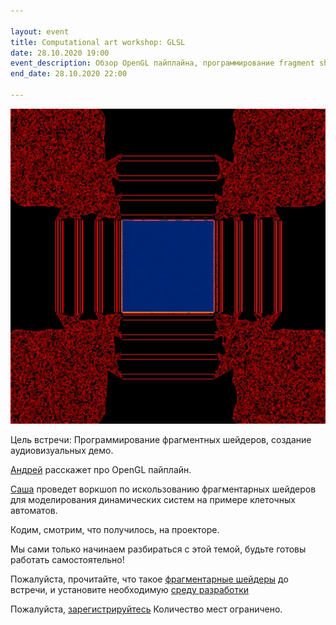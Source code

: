 ```yaml
---

layout: event
title: Computational art workshop: GLSL
date: 28.10.2020 19:00
event_description: Обзор OpenGL пайплайна, программирование fragment shaders
end_date: 28.10.2020 22:00

---
```


![come and see](../img/red.png "promo")

Цель встречи: Программирование фрагментных шейдеров, создание аудиовизуальных демо.


[Андрей](https://t.me/withermute) расскажет про OpenGL пайплайн.

[Саша](https://t.me/algroznykh) проведет воркшоп по искользованию фрагментарных шейдеров для моделирования динамических систем на примере клеточных автоматов.

Кодим, смотрим, что получилось, на проекторе.

Мы сами только начинаем разбираться с этой темой, будьте готовы работать самостоятельно! 

Пожалуйста, прочитайте, что такое [фрагментарные шейдеры](https://thebookofshaders.com/01/?lan=ru) до встречи, и установите необходимую [среду разработки](https://hexler.net/products/kodelife)

Пожалуйста, [зарегистрируйтесь](https://forms.gle/UpcRSJhd6yw2tUEr7) 
Количество мест ограничено. 
